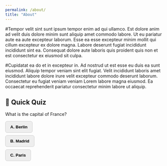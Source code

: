 ```yaml
---
permalink: /about/
title: "About"
---
```


#Tempor velit sint sunt ipsum tempor enim ad qui ullamco. Est dolore anim ad velit duis dolore minim sunt aliquip amet commodo labore. Ut eu pariatur aute ea aute excepteur laborum. Esse ea esse excepteur minim mollit qui cillum excepteur ex dolore magna. Labore deserunt fugiat incididunt incididunt sint ea. Consequat dolore aute laboris quis proident quis non et est consectetur ex eiusmod sit culpa.

#Cupidatat ea do et in excepteur in. Ad nostrud ut est esse eu duis ea sunt eiusmod. Aliquip tempor veniam sint elit fugiat. Velit incididunt laboris amet incididunt labore dolore irure velit excepteur commodo deserunt laborum. Consectetur eu fugiat veniam veniam Lorem labore magna eiusmod. Ea occaecat reprehenderit pariatur consectetur minim labore ut aliquip.


## 🧠 Quick Quiz

What is the capital of France?

<div id="quiz-container">
  <button class="quiz-btn" onclick="checkAnswer(this, false)">A. Berlin</button>
  <button class="quiz-btn" onclick="checkAnswer(this, false)">B. Madrid</button>
  <button class="quiz-btn" onclick="checkAnswer(this, true)">C. Paris</button>
</div>

<style>
  .quiz-btn {
    display: block;
    margin: 8px 0;
    padding: 10px 15px;
    background-color: #eee;
    border: 1px solid #ccc;
    border-radius: 6px;
    cursor: pointer;
    width: fit-content;
    font-weight: bold;
  }

  .quiz-btn.correct {
    background-color: #28a745;
    color: white;
  }

  .quiz-btn.incorrect {
    background-color: #ccc;
    color: #666;
    pointer-events: none;
  }
</style>

<script>
  function checkAnswer(button, isCorrect) {
    if (isCorrect) {
      button.classList.add("correct");
    } else {
      button.classList.add("incorrect");
    }
    // Disable all buttons
    const buttons = document.querySelectorAll("#quiz-container .quiz-btn");
    buttons.forEach(btn => btn.disabled = true);
  }
</script>
